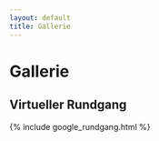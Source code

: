 ```yaml
---
layout: default
title: Gallerie
---
```

# Gallerie

## Virtueller Rundgang

{% include google_rundgang.html %}